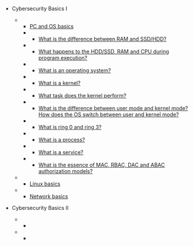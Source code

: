 * Cybersecurity Basics I
    *   * [PC and OS basics](docs/Basics_I/pc_and_os_basics.md)
        *   * [What is the difference between RAM and SSD/HDD?](#what-is-the-difference-between-ram-and-ssdhdd)
        *   * [What happens to the HDD/SSD, RAM and CPU during program execution?](#what-happens-to-the-hddssd-ram-and-cpu-during-program-execution)
        *   * [What is an operating system?](#what-is-an-operating-system)
        *   * [What is a kernel?](#what-is-a-kernel)
        *   * [What task does the kernel perform?](#what-task-does-the-kernel-perform)
        *   * [What is the difference between user mode and kernel mode? How does the OS switch between user and kernel mode?](#what-is-the-difference-between-user-mode-and-kernel-mode-how-does-the-os-switch-between-user-and-kernel-mode)
        *   * [What is ring 0 and ring 3?](#what-is-ring-0-and-ring-3)
        *   * [What is a process?](#what-is-a-process)
        *   * [What is a service?](#what-is-a-service)
        *   * [What is the essence of MAC, RBAC, DAC and ABAC authorization models?](#what-is-the-essence-of-mac-rbac-dac-and-abac-authorization-models)
    *   * [Linux basics](docs/Basics_I/linux_basics.md)
    *   * [Network basics](docs/Basics_I/network_basics.md)

* Cybersecurity Basics II
    *   * []()
    *   * []()